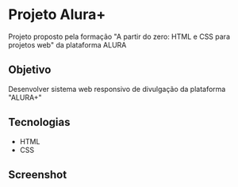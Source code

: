 # Projeto Alura+
Projeto proposto pela formação "A partir do zero: HTML e CSS para projetos web" da plataforma ALURA

## Objetivo

Desenvolver sistema web responsivo de divulgação da plataforma "ALURA+"


## Tecnologias
- HTML
- CSS

## Screenshot

